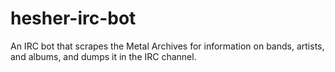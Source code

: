 # hesher-irc-bot
An IRC bot that scrapes the Metal Archives for information on bands, artists, and albums, and dumps it in the IRC channel.
